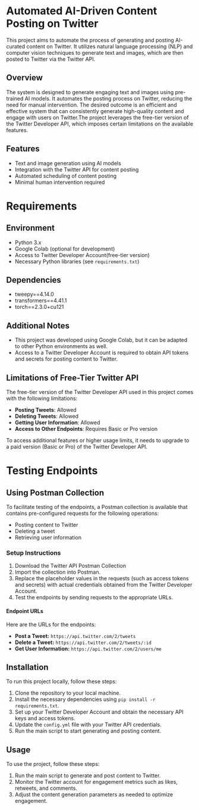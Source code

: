 # Automated AI-Driven Content Posting on Twitter

This project aims to automate the process of generating and posting AI-curated content on Twitter. It utilizes natural language processing (NLP) and computer vision techniques to generate text and images, which are then posted to Twitter via the Twitter API.

## Overview

The system is designed to generate engaging text and images using pre-trained AI models. It automates the posting process on Twitter, reducing the need for manual intervention. The desired outcome is an efficient and effective system that can consistently generate high-quality content and engage with users on Twitter.The project leverages the free-tier version of the Twitter Developer API, which imposes certain limitations on the available features.


## Features

- Text and image generation using AI models
- Integration with the Twitter API for content posting
- Automated scheduling of content posting
- Minimal human intervention required


# Requirements

## Environment
- Python 3.x
- Google Colab (optional for development)
- Access to Twitter Developer Account(free-tier version)
- Necessary Python libraries (see `requirements.txt`)

## Dependencies
- tweepy==4.14.0
- transformers==4.41.1
- torch==2.3.0+cu121

## Additional Notes
- This project was developed using Google Colab, but it can be adapted to other Python environments as well.
- Access to a Twitter Developer Account is required to obtain API tokens and secrets for posting content to Twitter.

## Limitations of Free-Tier Twitter API

The free-tier version of the Twitter Developer API used in this project comes with the following limitations:

- **Posting Tweets**: Allowed
- **Deleting Tweets**: Allowed
- **Getting User Information**: Allowed
- **Access to Other Endpoints**: Requires Basic or Pro version

To access additional features or higher usage limits, it needs to upgrade to a paid version (Basic or Pro) of the Twitter Developer API.


# Testing Endpoints

## Using Postman Collection

To facilitate testing of the endpoints, a Postman collection is available that contains pre-configured requests for the following operations:

- Posting content to Twitter
- Deleting a tweet
- Retrieving user information

### Setup Instructions

1. Download the Twitter API Postman Collection
2. Import the collection into Postman.
3. Replace the placeholder values in the requests (such as access tokens and secrets) with  actual credentials obtained from the Twitter Developer Account.
4. Test the endpoints by sending requests to the appropriate URLs.

#### Endpoint URLs

Here are the URLs for the endpoints:

- **Post a Tweet:** `https://api.twitter.com/2/tweets`
- **Delete a Tweet:** `https://api.twitter.com/2/tweets/:id`
- **Get User Information:** `https://api.twitter.com/2/users/me`


## Installation

To run this project locally, follow these steps:

1. Clone the repository to your local machine.
3. Install the necessary dependencies using `pip install -r requirements.txt`.
4. Set up your Twitter Developer Account and obtain the necessary API keys and access tokens.
5. Update the `config.yml` file with your Twitter API credentials.
6. Run the main script to start generating and posting content.


## Usage

To use the project, follow these steps:

1. Run the main script to generate and post content to Twitter.
2. Monitor the Twitter account for engagement metrics such as likes, retweets, and comments.
3. Adjust the content generation parameters as needed to optimize engagement.


